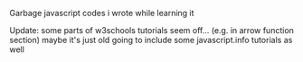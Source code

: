 Garbage javascript codes i wrote while learning it

Update: some parts of w3schools tutorials seem off... (e.g. in arrow function section) maybe it's just old
going to include some javascript.info tutorials as well